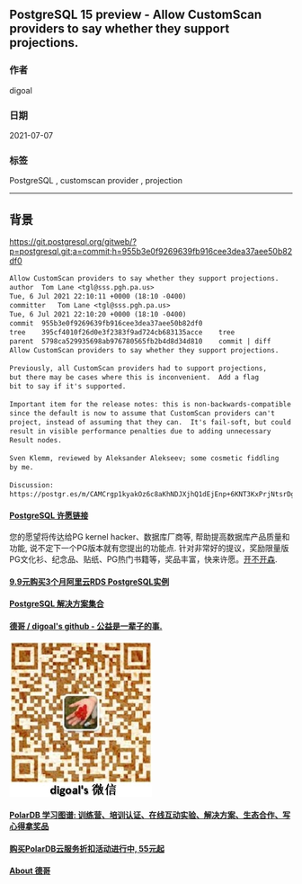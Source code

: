 ## PostgreSQL 15 preview - Allow CustomScan providers to say whether they support projections.  
  
### 作者  
digoal  
  
### 日期  
2021-07-07  
  
### 标签  
PostgreSQL , customscan provider , projection  
  
----  
  
## 背景  
https://git.postgresql.org/gitweb/?p=postgresql.git;a=commit;h=955b3e0f9269639fb916cee3dea37aee50b82df0  
  
```  
Allow CustomScan providers to say whether they support projections.  
author	Tom Lane <tgl@sss.pgh.pa.us>	  
Tue, 6 Jul 2021 22:10:11 +0000 (18:10 -0400)  
committer	Tom Lane <tgl@sss.pgh.pa.us>	  
Tue, 6 Jul 2021 22:10:20 +0000 (18:10 -0400)  
commit	955b3e0f9269639fb916cee3dea37aee50b82df0  
tree	395cf4010f26d0e3f2383f9ad724cb683135acce	tree  
parent	5798ca529935698ab976780565fb2b4d8d34d810	commit | diff  
Allow CustomScan providers to say whether they support projections.  
  
Previously, all CustomScan providers had to support projections,  
but there may be cases where this is inconvenient.  Add a flag  
bit to say if it's supported.  
  
Important item for the release notes: this is non-backwards-compatible  
since the default is now to assume that CustomScan providers can't  
project, instead of assuming that they can.  It's fail-soft, but could  
result in visible performance penalties due to adding unnecessary  
Result nodes.  
  
Sven Klemm, reviewed by Aleksander Alekseev; some cosmetic fiddling  
by me.  
  
Discussion: https://postgr.es/m/CAMCrgp1kyakOz6c8aKhNDJXjhQ1dEjEnp+6KNT3KxPrjNtsrDg@mail.gmail.com  
```  
    
  
#### [PostgreSQL 许愿链接](https://github.com/digoal/blog/issues/76 "269ac3d1c492e938c0191101c7238216")
您的愿望将传达给PG kernel hacker、数据库厂商等, 帮助提高数据库产品质量和功能, 说不定下一个PG版本就有您提出的功能点. 针对非常好的提议，奖励限量版PG文化衫、纪念品、贴纸、PG热门书籍等，奖品丰富，快来许愿。[开不开森](https://github.com/digoal/blog/issues/76 "269ac3d1c492e938c0191101c7238216").  
  
  
#### [9.9元购买3个月阿里云RDS PostgreSQL实例](https://www.aliyun.com/database/postgresqlactivity "57258f76c37864c6e6d23383d05714ea")
  
  
#### [PostgreSQL 解决方案集合](https://yq.aliyun.com/topic/118 "40cff096e9ed7122c512b35d8561d9c8")
  
  
#### [德哥 / digoal's github - 公益是一辈子的事.](https://github.com/digoal/blog/blob/master/README.md "22709685feb7cab07d30f30387f0a9ae")
  
  
![digoal's wechat](../pic/digoal_weixin.jpg "f7ad92eeba24523fd47a6e1a0e691b59")
  
  
#### [PolarDB 学习图谱: 训练营、培训认证、在线互动实验、解决方案、生态合作、写心得拿奖品](https://www.aliyun.com/database/openpolardb/activity "8642f60e04ed0c814bf9cb9677976bd4")
  
  
#### [购买PolarDB云服务折扣活动进行中, 55元起](https://www.aliyun.com/activity/new/polardb-yunparter?userCode=bsb3t4al "e0495c413bedacabb75ff1e880be465a")
  
  
#### [About 德哥](https://github.com/digoal/blog/blob/master/me/readme.md "a37735981e7704886ffd590565582dd0")
  
